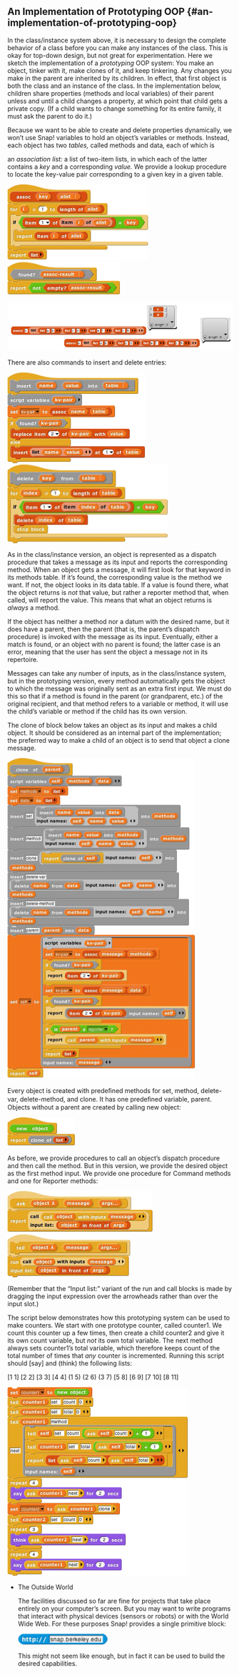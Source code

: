## An Implementation of Prototyping OOP {#an-implementation-of-prototyping-oop}

In the class/instance system above, it is necessary to design the complete behavior of a class before you can make any instances of the class. This is okay for top-down design, but not great for experimentation. Here we sketch the implementation of a _prototyping_ OOP system: You make an object, tinker with it, make clones of it, and keep tinkering. Any changes you make in the parent are inherited by its children. In effect, that first object is both the class and an instance of the class. In the implementation below, children share properties (methods and local variables) of their parent unless and until a child changes a property, at which point that child gets a private copy. (If a child wants to change something for its entire family, it must ask the parent to do it.)

Because we want to be able to create and delete properties dynamically, we won’t use Snap! variables to hold an object’s variables or methods. Instead, each object has two _tables,_ called methods and data, each of which is

an _association list:_ a list of two-item lists, in which each of the latter contains a _key_ and a corresponding _value._ We provide a lookup procedure to locate the key-value pair corresponding to a given key in a given table.

![image](SnapManual/Image_161.png) ![image](SnapManual/Image_162.png)

![image](SnapManual/Image_163.png)

There are also commands to insert and delete entries:

![image](SnapManual/Image_164.png) ![image](SnapManual/Image_165.png)

As in the class/instance version, an object is represented as a dispatch procedure that takes a message as its input and reports the corresponding method. When an object gets a message, it will first look for that keyword in its methods table. If it’s found, the corresponding value is the method we want. If not, the object looks in its data table. If a value is found there, what the object returns is _not_ that value, but rather a reporter method that, when called, will report the value. This means that what an object returns is _always_ a method.

If the object has neither a method nor a datum with the desired name, but it does have a parent, then the parent (that is, the parent’s dispatch procedure) is invoked with the message as its input. Eventually, either a match is found, or an object with no parent is found; the latter case is an error, meaning that the user has sent the object a message not in its repertoire.

Messages can take any number of inputs, as in the class/instance system, but in the prototyping version, every method automatically gets the object to which the message was originally sent as an extra first input. We must do this so that if a method is found in the parent (or grandparent, etc.) of the original recipient, and that method refers to a variable or method, it will use the child’s variable or method if the child has its own version.

The clone of block below takes an object as its input and makes a child object. It should be considered as an internal part of the implementation; the preferred way to make a child of an object is to send that object a clone message.

![image](SnapManual/Image_166.png)

Every object is created with predeﬁned methods for set, method, delete-var, delete-method, and clone. It has one predeﬁned variable, parent. Objects without a parent are created by calling new object:

![image](SnapManual/Image_167.png)

As before, we provide procedures to call an object’s dispatch procedure and then call the method. But in this version, we provide the desired object as the first method input. We provide one procedure for Command methods and one for Reporter methods:

![image](SnapManual/Image_168.png) ![image](SnapManual/Image_169.png)

(Remember that the “Input list:” variant of the run and call blocks is made by dragging the input expression over the arrowheads rather than over the input slot.)

The script below demonstrates how this prototyping system can be used to make counters. We start with one prototype counter, called counter1. We count this counter up a few times, then create a child counter2 and give it its own count variable, but _not_ its own total variable. The next method always sets counter1’s total variable, which therefore keeps count of the total number of times that _any_ counter is incremented. Running this script should [say] and (think) the following lists:

[1 1] [2 2] [3 3] [4 4] (1 5) (2 6) (3 7) [5 8] [6 9] [7 10] [8 11]

![image](SnapManual/Image_170.png)

*   The Outside World

    The facilities discussed so far are fine for projects that take place entirely on your computer’s screen. But you may want to write programs that interact with physical devices (sensors or robots) or with the World Wide Web. For these purposes Snap! provides a single primitive block:

    ![image](SnapManual/Image_171.png)

    This might not seem like enough, but in fact it can be used to build the desired capabilities.